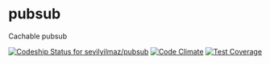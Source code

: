 # pubsub
Cachable pubsub

[![Codeship Status for sevilyilmaz/pubsub](https://app.codeship.com/projects/2a1a61d0-a35a-0134-d227-26264aac178c/status?branch=master)](https://app.codeship.com/projects/190236)
[![Code Climate](https://codeclimate.com/github/sevilyilmaz/pubsub/badges/gpa.svg)](https://codeclimate.com/github/sevilyilmaz/pubsub)
[![Test Coverage](https://codeclimate.com/github/sevilyilmaz/pubsub/badges/coverage.svg)](https://codeclimate.com/github/sevilyilmaz/pubsub/coverage)
